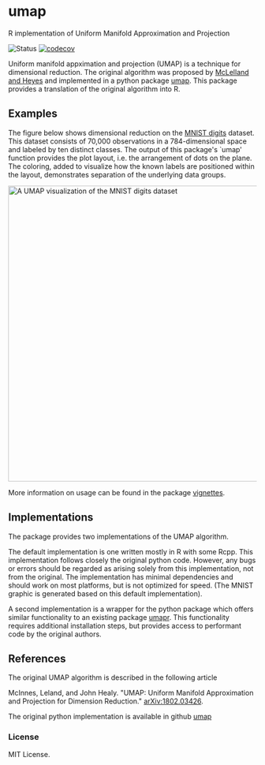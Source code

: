 # umap
R implementation of Uniform Manifold Approximation and Projection

![Status](https://travis-ci.org/tkonopka/umap.svg?branch=master)
[![codecov](https://codecov.io/gh/tkonopka/umap/branch/master/graph/badge.svg)](https://codecov.io/gh/tkonopka/umap)


Uniform manifold appximation and projection (UMAP) is a technique for dimensional reduction. The original algorithm was proposed by [McLelland and Heyes](https://arxiv.org/abs/1802.03426) and
implemented in a python package [umap](https://github.com/lmcinnes/umap). This package provides a translation of the original algorithm into R. 




## Examples

The figure below shows dimensional reduction on the [MNIST digits](https://en.wikipedia.org/wiki/MNIST_database) dataset. This dataset consists of 70,000 observations in a 784-dimensional space and labeled by ten distinct classes. The output of this package's `umap' function provides the plot layout, i.e. the arrangement of dots on the plane. The coloring, added to visualize how the known labels are positioned within the layout, demonstrates separation of the underlying data groups.

<img src="https://github.com/tkonopka/umap/blob/master/images/readme_mnist.png?raw=true" alt="A UMAP visualization of the MNIST digits dataset" width="600px">
</img>

More information on usage can be found in the package [vignettes](https://github.com/tkonopka/umap/tree/master/vignettes).




## Implementations

The package provides two implementations of the UMAP algorithm.

The default implementation is one written mostly in R with some Rcpp. This implementation follows closely the original python code. However, any bugs or errors should be regarded as arising solely from this implementation, not from the original. The implementation has minimal dependencies and should work on most platforms, but is not optimized for speed. (The MNIST graphic is generated based on this default implementation).

A second implementation is a wrapper for the python package which offers similar functionality to an existing package [umapr](https://github.com/ropenscilabs/umapr). This functionality requires additional installation steps, but provides access to performant code by the original authors.




## References

The original UMAP algorithm is described in the following article

McInnes, Leland, and John Healy. "UMAP: Uniform Manifold Approximation and Projection for Dimension Reduction." [arXiv:1802.03426](https://arxiv.org/abs/1802.03426).

The original python implementation is available in github [umap](https://github.com/lmcinnes/umap)



### License

MIT License.


